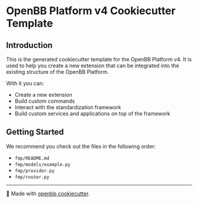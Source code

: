 # OpenBB Platform v4 Cookiecutter Template

## Introduction

This is the generated cookiecutter template for the OpenBB Platform v4.
It is used to help you create a new extension that can be integrated into the existing structure of the OpenBB Platform.

With it you can:

- Create a new extension
- Build custom commands
- Interact with the standardization framework
- Build custom services and applications on top of the framework

## Getting Started

We recommend you check out the files in the following order:

* `fmp/README.md`
* `fmp/models/example.py`
* `fmp/provider.py`
* `fmp/router.py`

---

🦋 Made with [openbb cookiecutter](https://github.com/openbb-finance/openbb-cookiecutter).

